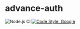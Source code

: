 # advance-auth


![Node.js CI](https://github.com/gmvbr/advance-auth/workflows/Node.js%20CI/badge.svg)
[![Code Style: Google](https://img.shields.io/badge/code%20style-google-blueviolet.svg)](https://github.com/google/gts)
